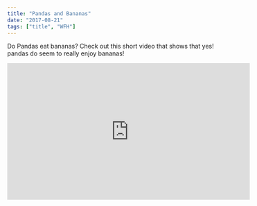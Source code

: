 ```yaml
---
title: "Pandas and Bananas"
date: "2017-08-21"
tags: ["title", "WFH"]
---
```


Do Pandas eat bananas? Check out this short video that shows that yes! pandas do seem to really enjoy bananas!

<iframe width="560" height="315" src="https://www.youtube.com/embed/4SZl1r2O_bY" frameborder="0" allowfullscreen></iframe>